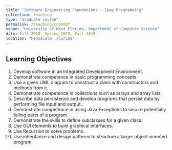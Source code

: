 ```yaml
---
title: "Software Engineering Foundations - Java Programming"
collection: teaching
type: "Graduate course"
permalink: /teaching/cop5007
venue: "University of West Florida, Department of Computer Science"
date: Fall 2018, Spring 2019, Fall 2019
location: "Pensacola, Florida"
---
```


## Learning Objectives
1. Develop software in an Integrated Development Environment.
1. Demonstrate competence in basic programming concepts.
1. Use a given UML diagram to construct a class with constructors and methods from it.
1. Demonstrate competence in collections such as arrays and array lists.
1. Describe data persistence and develop programs that persist data by performing file input and output..
1. Demonstrate competence in using Java Exceptions to secure potentially failing parts of a program.
1. Demonstrate the skills to define subclasses for a given class.
1. Use GUI elements to build graphical interfaces.
1. Use Recursion to solve problems.
1. Use inheritance and design patterns to structure a larger object-oriented program.